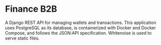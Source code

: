 # Finance B2B

A Django REST API for managing wallets and transactions. 
This application uses PostgreSQL as its database, is containerized with Docker and Docker Compose, and follows the JSON:API specification. 
Whitenoise is used to serve static files. 
